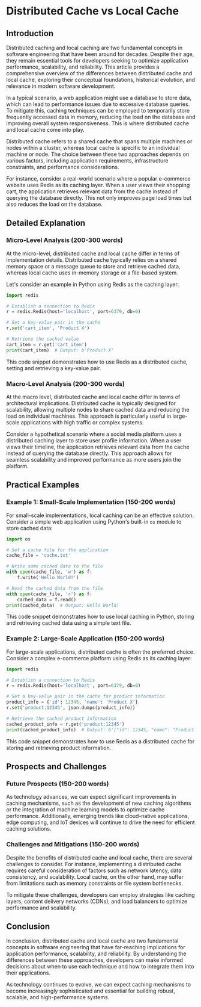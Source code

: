# Distributed Cache vs Local Cache
## Introduction
Distributed caching and local caching are two fundamental concepts in software engineering that have been around for decades. Despite their age, they remain essential tools for developers seeking to optimize application performance, scalability, and reliability. This article provides a comprehensive overview of the differences between distributed cache and local cache, exploring their conceptual foundations, historical evolution, and relevance in modern software development.

In a typical scenario, a web application might use a database to store data, which can lead to performance issues due to excessive database queries. To mitigate this, caching techniques can be employed to temporarily store frequently accessed data in memory, reducing the load on the database and improving overall system responsiveness. This is where distributed cache and local cache come into play.

Distributed cache refers to a shared cache that spans multiple machines or nodes within a cluster, whereas local cache is specific to an individual machine or node. The choice between these two approaches depends on various factors, including application requirements, infrastructure constraints, and performance considerations.

For instance, consider a real-world scenario where a popular e-commerce website uses Redis as its caching layer. When a user views their shopping cart, the application retrieves relevant data from the cache instead of querying the database directly. This not only improves page load times but also reduces the load on the database.

## Detailed Explanation
### Micro-Level Analysis (200-300 words)
At the micro-level, distributed cache and local cache differ in terms of implementation details. Distributed cache typically relies on a shared memory space or a message queue to store and retrieve cached data, whereas local cache uses in-memory storage or a file-based system.

Let's consider an example in Python using Redis as the caching layer:
```python
import redis

# Establish a connection to Redis
r = redis.Redis(host='localhost', port=6379, db=0)

# Set a key-value pair in the cache
r.set('cart_item', 'Product X')

# Retrieve the cached value
cart_item = r.get('cart_item')
print(cart_item)  # Output: b'Product X'
```
This code snippet demonstrates how to use Redis as a distributed cache, setting and retrieving a key-value pair.

### Macro-Level Analysis (200-300 words)
At the macro level, distributed cache and local cache differ in terms of architectural implications. Distributed cache is typically designed for scalability, allowing multiple nodes to share cached data and reducing the load on individual machines. This approach is particularly useful in large-scale applications with high traffic or complex systems.

Consider a hypothetical scenario where a social media platform uses a distributed caching layer to store user profile information. When a user views their timeline, the application retrieves relevant data from the cache instead of querying the database directly. This approach allows for seamless scalability and improved performance as more users join the platform.

## Practical Examples
### Example 1: Small-Scale Implementation (150-200 words)
For small-scale implementations, local caching can be an effective solution. Consider a simple web application using Python's built-in `os` module to store cached data:
```python
import os

# Set a cache file for the application
cache_file = 'cache.txt'

# Write some cached data to the file
with open(cache_file, 'w') as f:
    f.write('Hello World!')

# Read the cached data from the file
with open(cache_file, 'r') as f:
    cached_data = f.read()
print(cached_data)  # Output: Hello World!
```
This code snippet demonstrates how to use local caching in Python, storing and retrieving cached data using a simple text file.

### Example 2: Large-Scale Application (150-200 words)
For large-scale applications, distributed cache is often the preferred choice. Consider a complex e-commerce platform using Redis as its caching layer:
```python
import redis

# Establish a connection to Redis
r = redis.Redis(host='localhost', port=6379, db=0)

# Set a key-value pair in the cache for product information
product_info = {'id': 12345, 'name': 'Product X'}
r.set('product:12345', json.dumps(product_info))

# Retrieve the cached product information
cached_product_info = r.get('product:12345')
print(cached_product_info)  # Output: b'{"id": 12345, "name": "Product X"}'
```
This code snippet demonstrates how to use Redis as a distributed cache for storing and retrieving product information.

## Prospects and Challenges
### Future Prospects (150-200 words)
As technology advances, we can expect significant improvements in caching mechanisms, such as the development of new caching algorithms or the integration of machine learning models to optimize cache performance. Additionally, emerging trends like cloud-native applications, edge computing, and IoT devices will continue to drive the need for efficient caching solutions.

### Challenges and Mitigations (150-200 words)
Despite the benefits of distributed cache and local cache, there are several challenges to consider. For instance, implementing a distributed cache requires careful consideration of factors such as network latency, data consistency, and scalability. Local cache, on the other hand, may suffer from limitations such as memory constraints or file system bottlenecks.

To mitigate these challenges, developers can employ strategies like caching layers, content delivery networks (CDNs), and load balancers to optimize performance and scalability.

## Conclusion
In conclusion, distributed cache and local cache are two fundamental concepts in software engineering that have far-reaching implications for application performance, scalability, and reliability. By understanding the differences between these approaches, developers can make informed decisions about when to use each technique and how to integrate them into their applications.

As technology continues to evolve, we can expect caching mechanisms to become increasingly sophisticated and essential for building robust, scalable, and high-performance systems.